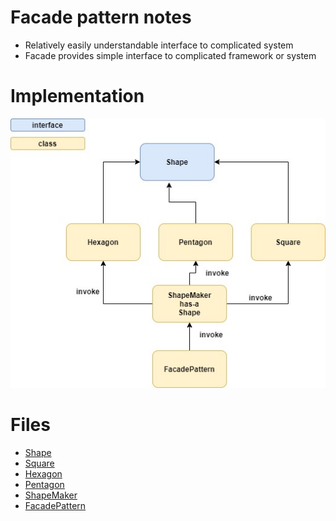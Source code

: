 # Facade pattern notes
* Relatively easily understandable interface to complicated system
* Facade provides simple interface to complicated framework or system

# Implementation
![picture](facade-pattern.jpg)

# Files
* [Shape](Shape.java)
* [Square](Square.java)
* [Hexagon](Hexagon.java)
* [Pentagon](Pentagon.java)
* [ShapeMaker](ShapeMaker.java)
* [FacadePattern](FacadePattern.java)